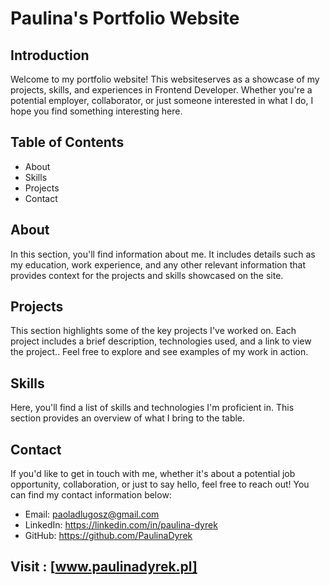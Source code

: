 # Paulina's Portfolio Website

## Introduction
Welcome to my portfolio website! 
This websiteserves as a showcase of my projects, skills, and experiences in Frontend Developer. 
Whether you're a potential employer, collaborator, or just someone interested in what I do, I hope you find something interesting here.

## Table of Contents
* About
* Skills 
* Projects
* Contact

## About
In this section, you'll find information about me.
It includes details such as my education, work experience, and any other relevant information that provides context for the projects and skills showcased on the site.

## Projects
This section highlights some of the key projects I've worked on. 
Each project includes a brief description, technologies used, and a link to view the project.. Feel free to explore and see examples of my work in action.

## Skills
Here, you'll find a list of skills and technologies I'm proficient in. This section provides an overview of what I bring to the table.

## Contact
If you'd like to get in touch with me, whether it's about a potential job opportunity, collaboration, or just to say hello, feel free to reach out! You can find my contact information below:

* Email: paoladlugosz@gmail.com
* LinkedIn: https://linkedin.com/in/paulina-dyrek
* GitHub: https://github.com/PaulinaDyrek

## Visit : [www.paulinadyrek.pl]
